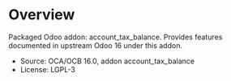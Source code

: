 # Overview

Packaged Odoo addon: account_tax_balance. Provides features documented in upstream Odoo 16 under this addon.

- Source: OCA/OCB 16.0, addon account_tax_balance
- License: LGPL-3
